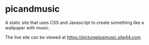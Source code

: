 picandmusic
===========

A static site that uses CSS and Javascript to create something like a wallpaper with music.

The live site can be viewed at https://pictureplusmusic.site44.com
